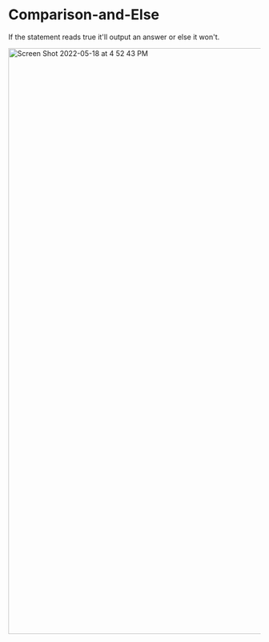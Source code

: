 # Comparison-and-Else

If the statement reads true it'll output an answer or else it won't. 

<img width="1171" alt="Screen Shot 2022-05-18 at 4 52 43 PM" src="https://user-images.githubusercontent.com/102332459/169153770-c99876f4-7d5a-44f7-8d22-0d2fcab32cf2.png">
